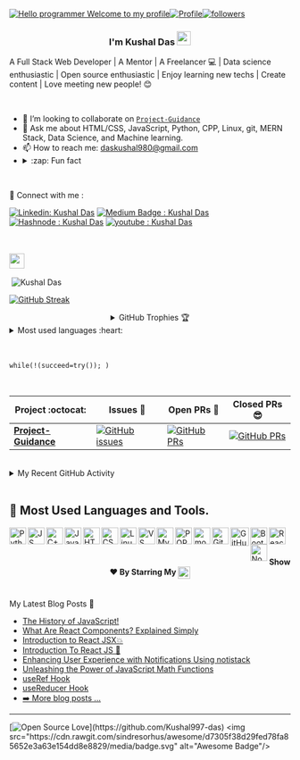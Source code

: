 [![Hello programmer Welcome to my profile](https://img.shields.io/badge/Hello,developer!-Welcome%20to%20my%20profile<3-FF6666.svg?style=flat&logo=github)](https://github.com/kushal997-das)[![Profile](https://Visitor-badge.glitch.me/badge?page_id=kushal997-das.profileviews-badge)](https://github.com/kushal997-das)[![followers](https://img.shields.io/github/followers/kushal997-das?style=social)](https://github.com/kushal997-das?tab=followers) 


<h3 align="center"> I'm Kushal Das <img src="https://media.giphy.com/media/hvRJCLFzcasrR4ia7z/giphy.gif" width="25px"></h3>

A Full Stack Web Developer | A Mentor | A Freelancer 💻 | Data science enthusiastic | Open source enthusiastic | Enjoy learning new techs | Create content | Love meeting new people! 😊  <br>



<br>



<!-- [![Repos Badge](https://badges.pufler.dev/repos/Kushal997-das)](https://github.com/Kushal997-das?tab=repositories) -->
<!-- - 🕵 Mentor at The `Sparks Foundation`,`GSSOC` --> 

- 👯 I’m looking to collaborate on [`Project-Guidance`](https://github.com/Kushal997-das/Project-Guidance)
- 💬 Ask me about HTML/CSS, JavaScript, Python, CPP, Linux, git, MERN Stack, Data Science, and Machine learning. 
- 📫  How to reach me: daskushal980@gmail.com
- <details> <summary>:zap: Fun fact</summary> Scratch here ▒▒▒▒▒▒▒▒▒▒ to unveil my fun fact Lol😂
</details> <br>

🔗 Connect with me :

[![Linkedin: Kushal Das](https://img.shields.io/badge/-Kushal%20Das-blue?style=flat-square&logo=Linkedin&logoColor=white&link="https://www.linkedin.com/in/kushal-das-7337421a9"/)](https://www.linkedin.com/in/kushal-das-7337421a9/ )
[![Medium Badge : Kushal Das](https://img.shields.io/badge/-Kushal%20Das-black?style=flat-square&labelColor=000000&logo=Medium&link=https://medium.com/@Kushal_Das)](https://medium.com/@Kushal_Das)
[![Hashnode : Kushal Das](https://img.shields.io/badge/-Kushal%20Das-2952FF?style=flat-square&labelColor=2952FF&logo=hashnode&link=https://hashnode.com/@kushal9435)](https://hashnode.com/@kushal9435) 
[![youtube : Kushal Das](https://img.shields.io/badge/-Kushal%20Das-FF0000?style=flat-square&labelColor=FF0000&logo=youtube&logocolor=FF0000&link=https://youtube.com/@kushaldas8496)](https://youtube.com/@kushaldas8496)
<br>


<!-- <p align="left"><img src="https://github.com/Kushal997-das/Kushal997-das/blob/master/Profile%20generator/android-original-wordmark.svg" alt="android" width="30" height="30"/> <img src="https://github.com/Kushal997-das/Kushal997-das/blob/master/Profile%20generator/c-original.svg" alt="c" width="30" height="30"/> <img src="https://github.com/Kushal997-das/Kushal997-das/blob/master/Profile%20generator/cplusplus-original.svg" alt="cplusplus" width="30" height="30"/> <img src="https://github.com/Kushal997-das/Kushal997-das/blob/master/Profile%20generator/css3-original-wordmark.svg" alt="css3" width="30" height="30"/> <img src="/Kushal997-das/Profile generator/New djangoproject-ar21.svg" alt="django" width="30" height="30"/> <img src="https://www.vectorlogo.zone/logos/git-scm/git-scm-icon.svg" alt="git" width="30" height="30"/> <img src="https://github.com/Kushal997-das/Kushal997-das/blob/master/Profile%20generator/html5-original-wordmark.svg" alt="html5" width="30" height="30"/> <img src="https://github.com/Kushal997-das/Kushal997-das/blob/master/Profile%20generator/java-original.svg" alt="java" width="30" height="30"/> <img src="https://github.com/Kushal997-das/Kushal997-das/blob/master/Profile%20generator/javascript-original.svg" alt="javascript" width="30" height="30"/> 
 <img src="https://github.com/Kushal997-das/Kushal997-das/blob/master/Profile%20generator/mongodb-original-wordmark.svg" alt="mongodb" width="30" height="30"/><img src="https://github.com/Kushal997-das/Kushal997-das/blob/master/Profile%20generator/linux-original.svg" alt="linux" width="30" height="30"/>  <img src="https://github.com/Kushal997-das/Kushal997-das/blob/master/Profile%20generator/mysql-original-wordmark.svg" alt="mysql" width="30" height="30"/>  <img src="https://github.com/Kushal997-das/Kushal997-das/blob/master/Profile%20generator/python-original.svg" alt="python" width="30" height="30"/>  
 </p> -->
<br>

<!--<img height="25" src="https://img.shields.io/badge/Spotify Playing - 🎧-yellow.svg?&style=for-the-badge&logo=KushalDas&logoColor=blue" /> -->
<br>



<img height="27" src="https://img.shields.io/badge/Kushal Das' GitHub Stats - 😊-red.svg?&style=for-the-badge&logo=KushalDas&logoColor=blue" />
<p>&nbsp;<img align="center" src="https://github-readme-stats.vercel.app/api?username=kushal997-das&show_icons=true&hide_border=true&show_owner=true&title_color=FFFF00&count_private=true&theme=dark&custom_title=नमस्ते%20Programmers!👏&layout=compact" alt="Kushal Das"/></p>
<!-- <img align="center" src="https://github-readme-streak-stats.herokuapp.com/?user=Kushal997-das&theme=radical&custom_title=streak-stats&hide_border=false&layout=compact" /> -->






[![GitHub Streak](https://github-readme-streak-stats.herokuapp.com?user=Kushal997-das&theme=radical&hide_border=true&border_radius=4.8&date_format=j%20M%5B%20Y%5D&card_height=180)](https://git.io/streak-stats)



<details align="center">
  <summary>GitHub Trophies 🏆</summary>
<p align="center">
  <a href="https://github.com/ryo-ma/github-profile-trophy" target="_blank">
    <img src="https://github-profile-trophy.vercel.app/?username=Kushal997-das&theme=juicyfresh&layout=compact&title_color=00FF00"/>
  </a>
</p>
</details>

<details>
  <summary>Most used languages :heart: </summary>

<p><img align="left" src="https://github-readme-stats.vercel.app/api/top-langs/?username=kushal997-das&title_color=FF69B4&custom_title=Most-Used-Languages&layout=compact&theme=highcontrast&langs_count=7" alt="kushal997-das" /></p>
</details>
<br>



<br>



```python3
while(!(succeed=try()); )
```
<br>

|      Project :octocat:   |     Issues :bug:   | Open PRs :bell:  | Closed PRs 😎  |
|-------------|-------------------|---|---|
| [**Project-Guidance**](https://github.com/Kushal997-das/Project-Guidance) | [![GitHub issues](https://img.shields.io/github/issues/Kushal997-das/Project-Guidance?color=green&logo=github&style=flat)](https://github.com/Kushal997-das/Project-Guidance/issues) | [![GitHub PRs](https://img.shields.io/github/issues-pr/Kushal997-das/Project-Guidance?style=flat&logo=github)](https://github.com/Kushal997-das/Project-Guidance/pulls)  | [![GitHub PRs](https://img.shields.io/github/issues-pr-closed/Kushal997-das/Project-Guidance?style=flat&color=critical&logo=github)](https://github.com/Kushal997-das/Project-Guidance/pulls?q=is%3Apr+is%3Aclosed)   |

<br>



<!-- ## Recent GitHub Activity -->
<details>
	<summary> My Recent GitHub Activity</summary>
<br>
	
<!--START_SECTION:activity-->
1. 🎉 Merged PR [#7](https://github.com/Kushal997-das/Kushal997-das/pull/7) in [Kushal997-das/Kushal997-das](https://github.com/Kushal997-das/Kushal997-das)
2. 💪 Opened PR [#7](https://github.com/Kushal997-das/Kushal997-das/pull/7) in [Kushal997-das/Kushal997-das](https://github.com/Kushal997-das/Kushal997-das)
3. ❗️ Closed issue [#749](https://github.com/Kushal997-das/Project-Guidance/issues/749) in [Kushal997-das/Project-Guidance](https://github.com/Kushal997-das/Project-Guidance)
4. 🎉 Merged PR [#756](https://github.com/Kushal997-das/Project-Guidance/pull/756) in [Kushal997-das/Project-Guidance](https://github.com/Kushal997-das/Project-Guidance)
5. 🎉 Merged PR [#755](https://github.com/Kushal997-das/Project-Guidance/pull/755) in [Kushal997-das/Project-Guidance](https://github.com/Kushal997-das/Project-Guidance)
6. 🎉 Merged PR [#754](https://github.com/Kushal997-das/Project-Guidance/pull/754) in [Kushal997-das/Project-Guidance](https://github.com/Kushal997-das/Project-Guidance)
7. 🎉 Merged PR [#753](https://github.com/Kushal997-das/Project-Guidance/pull/753) in [Kushal997-das/Project-Guidance](https://github.com/Kushal997-das/Project-Guidance)
8. 🎉 Merged PR [#752](https://github.com/Kushal997-das/Project-Guidance/pull/752) in [Kushal997-das/Project-Guidance](https://github.com/Kushal997-das/Project-Guidance)
9. ❌ Closed PR [#746](https://github.com/Kushal997-das/Project-Guidance/pull/746) in [Kushal997-das/Project-Guidance](https://github.com/Kushal997-das/Project-Guidance)
10. 🎉 Merged PR [#751](https://github.com/Kushal997-das/Project-Guidance/pull/751) in [Kushal997-das/Project-Guidance](https://github.com/Kushal997-das/Project-Guidance)
<!--END_SECTION:activity-->
	
</details>

<br>

<!-- <img height="25" src="https://img.shields.io/badge/Languages and  tools- 📚-green.svg?&style=for-the-badge&logo=KushalDas&logoColor=blue" /> -->

## 🧰 Most Used Languages and Tools.

  
<!-- ![Python](https://img.shields.io/badge/python-3670A0?style=for-the-badge&logo=python&logoColor=ffdd54) ![HTML5](https://img.shields.io/badge/html5-%23E34F26.svg?style=for-the-badge&logo=html5&logoColor=white) ![Javascript](https://img.shields.io/badge/Javascript-%23FF6F00.svg?style=for-the-badge&logo=Javascript&logoColor=yellow&logoColor=yellow) ![CSS3](https://img.shields.io/badge/css3-%231572B6.svg?style=for-the-badge&logo=css3&logoColor=white) ![MySQL](https://img.shields.io/badge/mysql-%2300f.svg?style=for-the-badge&logo=mysql&logoColor=white) ![PyCharm](https://img.shields.io/badge/pycharm-143?style=for-the-badge&logo=pycharm&logoColor=black&color=black&labelColor=green) ![Visual Studio Code](https://img.shields.io/badge/Visual%20Studio%20Code-0078d7.svg?style=for-the-badge&logo=visual-studio-code&logoColor=white) ![Anaconda](https://img.shields.io/badge/Anaconda-%2344A833.svg?style=for-the-badge&logo=anaconda&logoColor=white) ![Git](https://img.shields.io/badge/git-%23F05033.svg?style=for-the-badge&logo=git&logoColor=white) ![NumPy](https://img.shields.io/badge/numpy-%23013243.svg?style=for-the-badge&logo=numpy&logoColor=white) ![Pandas](https://img.shields.io/badge/pandas-%23150458.svg?style=for-the-badge&logo=pandas&logoColor=white) ![CPP&C](https://img.shields.io/badge/C++-%23FF6F00.svg?style=for-the-badge&logo=C&logoColor=blue&labelColor=black) ![sklearn](https://img.shields.io/badge/scikit%20learn-E07C24?style=for-the-badge&logo=scikit-learn&logoColor=5A20CB) ![Linux](https://img.shields.io/badge/Linux-%23FF6F00.svg?style=for-the-badge&logo=linux&logoColor=black&labelColor=yellow) ![reactjs](https://img.shields.io/badge/React-36454F?style=for-the-badge&logo=React&logoColor=#7cc5d9) ![nodejs](https://img.shields.io/badge/NODE.JS-000000?style=for-the-badge&logo=Node.js&logoColor=#00ff32) ![popsql](https://img.shields.io/badge/PopSQL-fc8d39?style=for-the-badge&logo=popsql&logoColor=#00ff32) ![Bootstrap](https://img.shields.io/badge/bootstrap-563d7c?style=for-the-badge&logo=bootstrap&logoColor=white)
 -->

<!-- Updated language and tools -->



<img align="left" alt="Python" width="30px"  src="https://cdn.jsdelivr.net/gh/devicons/devicon/icons/python/python-original.svg" />
<img align="left" alt="JS"  width="30px" src="https://cdn.jsdelivr.net/gh/devicons/devicon/icons/javascript/javascript-original.svg" />
<img align="left" alt="C++" width="30px"  src="https://cdn.jsdelivr.net/gh/devicons/devicon/icons/cplusplus/cplusplus-original.svg" />
<img align="left" alt="Java" width="30px" src="https://cdn.jsdelivr.net/gh/devicons/devicon/icons/java/java-original.svg"/>
<img align="left" alt="HTML" width="30px"  src="https://cdn.jsdelivr.net/gh/devicons/devicon/icons/html5/html5-plain.svg" />
<img align="left" alt="CSS" width="30px"  src="https://cdn.jsdelivr.net/gh/devicons/devicon/icons/css3/css3-plain.svg" />
<img align="left" alt="Linux" width="30px"  src="https://cdn.jsdelivr.net/gh/devicons/devicon/icons/linux/linux-original.svg" />
<img align="left" alt="VS code" width="30px"  src="https://cdn.jsdelivr.net/gh/devicons/devicon/icons/vscode/vscode-original.svg" />
<img align="left" alt="My SQl" width="30px"  src="https://cdn.jsdelivr.net/gh/devicons/devicon/icons/mysql/mysql-original-wordmark.svg" />
<img align="left" alt="POP SQl" width="30px" src="https://cdn.jsdelivr.net/gh/devicons/devicon/icons/postgresql/postgresql-original-wordmark.svg" />
<img align="left" alt="mongodb" width="30px"  src="https://cdn.jsdelivr.net/gh/devicons/devicon/icons/mongodb/mongodb-original-wordmark.svg"/>
<img align="left" alt="Git" width="30px"  src="https://cdn.jsdelivr.net/gh/devicons/devicon/icons/git/git-original.svg" />
<img align="left" alt="GitHub" width="33px" src="https://user-images.githubusercontent.com/61356005/208843069-40a7e20b-0872-44d9-a752-a87e493f3faa.png" />
<img align="left" alt="Bootstrap" width="30px"  src="https://cdn.jsdelivr.net/gh/devicons/devicon/icons/bootstrap/bootstrap-original.svg" /> 
<img align="left" alt="React" width="30px"  src="https://cdn.jsdelivr.net/gh/devicons/devicon/icons/react/react-original.svg" />
<img align="left" alt="NodeJS" width="30px"  src="https://cdn.jsdelivr.net/gh/devicons/devicon/icons/nodejs/nodejs-original.svg" />

<!-- Remove these below tools since it to render correctly in the page and also not looking good to have lot of technology though you know that -->

<!-- <img align="left" alt="C"  width="30px"  src="https://cdn.jsdelivr.net/gh/devicons/devicon/icons/c/c-original.svg"/> -->
<!-- <img align="left" alt="Numpy" width="30px" style="padding-right:10px;" src="https://cdn.jsdelivr.net/gh/devicons/devicon/icons/numpy/numpy-original-wordmark.svg"/> -->
<!-- <img align="left" alt="pandas" width="30px" style="padding-right:10px;" src="https://user-images.githubusercontent.com/61356005/208843544-2721c052-58a0-4fe7-9e2c-e7d89386b2c8.png"/> -->
<!-- <img align="center" alt="Bash" width="30px"  src="https://user-images.githubusercontent.com/61356005/208844362-4f1621b9-423d-4d1a-8959-2015f656d7aa.png" /> -->

<!-- <img align="left" alt="Anaconda" width="40px" height="37px"  style="padding-right:10px;"  src="https://cdn.jsdelivr.net/gh/devicons/devicon/icons/anaconda/anaconda-original-wordmark.svg" />  -->
<!-- <img align="left" alt="dart" width="30px"  style="padding-right:10px;"  src="https://user-images.githubusercontent.com/61356005/208968785-71957847-bb97-4bd3-8772-18b024ba142e.png" />  -->
<!-- <img align="left" alt="NodeJS" width="30px"  src="https://cdn.jsdelivr.net/gh/devicons/devicon/icons/nodejs/nodejs-original.svg" /> -->
<!-- <img align="left" alt="arduino" width="30px"  style="padding-right:10px;"  src="https://cdn.jsdelivr.net/gh/devicons/devicon/icons/arduino/arduino-original-wordmark.svg" />  -->
<!-- <img align="left" alt="canva" width="30px"  style="padding-right:10px;"  src="https://cdn.jsdelivr.net/gh/devicons/devicon/icons/canva/canva-original.svg" />  -->
<!-- <img align="left" alt="django" width="30px"  style="padding-right:10px;"  src="https://user-images.githubusercontent.com/61356005/208966443-e7e4a881-bee2-4950-99d1-d28e0711a1eb.svg" />  -->
<!-- <img align="left" alt="kaggle" width="30px"  style="padding-right:10px;"  src="https://cdn.jsdelivr.net/gh/devicons/devicon/icons/kaggle/kaggle-original-wordmark.svg" /> -->
<!-- <img align="left" alt="lua" width="30px"  style="padding-right:10px;"  src="https://cdn.jsdelivr.net/gh/devicons/devicon/icons/lua/lua-original-wordmark.svg" />  -->

<!-- <img align="left" alt="tailwindcss" width="30px"  style="padding-right:10px;"  src="https://cdn.jsdelivr.net/gh/devicons/devicon/icons/tailwindcss/tailwindcss-plain.svg" /> -->
<!-- <img align="left" alt="algo" width="30px"  style="padding-right:10px;"  src="https://cdn.jsdelivr.net/gh/devicons/devicon/icons/thealgorithms/thealgorithms-original-wordmark.svg" /> -->
<!-- <img align="left" alt="pycharm" width="37px" height="40px"  style="padding-right:10px;"  src="https://cdn.jsdelivr.net/gh/devicons/devicon/icons/pycharm/pycharm-original-wordmark.svg" /> -->


<!-- ENd  -->



<br>
<br>
<h4 align="center">Show ❤️ By Starring My <a href='https://github.com/Kushal997-das?tab=repositories'><img align='center'  height="22" src="https://img.shields.io/badge/Repos!😊👋 -purple.svg?&style=for-the-badge&logo=KushalDas&logoColor=blue" /></a></h4>


<br>
<div align="left">
  My Latest Blog Posts 🌱
<br>

  - <a href="https://kushaldas.hashnode.dev/the-history-of-javascript">The History of JavaScript!</a>
  - <a href="https://kushaldas.hashnode.dev/reactcomponents">What Are React Components? Explained Simply </a>
  - <a href="https://kushaldas.hashnode.dev/react-jsx">Introduction to React JSX💥 </a>
  - <a href="https://kushaldas.hashnode.dev/introduction-to-react-js">Introduction To React JS 🧰</a>
  - <a href="https://kushaldas.hashnode.dev/react-using-notistack">Enhancing User Experience with Notifications Using notistack</a>
  - <a href="https://kushaldas.hashnode.dev/javascriptmathfunction">Unleashing the Power of JavaScript Math Functions</a>
  - <a href="https://kushaldas.hashnode.dev/useref-hook">useRef Hook </a>
  - <a href="https://kushaldas.hashnode.dev/usereducer-hook">useReducer Hook</a>
  - <a href="https://kushaldas.hashnode.dev/">➡️ More blog posts ... </a>
</div>  
 

---

[![Open Source Love](https://badges.frapsoft.com/os/v2/open-source.svg?:heart:)](https://github.com/Kushal997-das) <img src="https://cdn.rawgit.com/sindresorhus/awesome/d7305f38d29fed78fa85652e3a63e154dd8e8829/media/badge.svg" alt="Awesome Badge"/>


<!-- <h4 align="center">Hey,Wait! 👋 don't foget to check out my social media handles 😎<img align="center" src="https://github.com/Kushal997-das/Kushal997-das/blob/master/Profile%20generator/Handshake.gif" height="30px"></h4> <br> -->


<!-- [<img src="https://img.shields.io/badge/linkedin-%230077B5.svg?style=for-the-badge&logo=linkedin&logoColor=white" weight=14 height=18 />](https://www.linkedin.com/in/kushal-das-7337421a9/)[<img src="https://img.shields.io/badge/Medium-12100E?style=for-the-badge&logo=medium&logoColor=white"  weight =27 height =20/>](https://medium.com/@daskushal980)[<img src= "https://img.shields.io/badge/Hashnode-2962FF?style=for-the-badge&logo=hashnode&logoColor=white" weight =16 height =19 />](https://hashnode.com/@kushal9435)[![GitHub](https://img.shields.io/badge/-GitHub-333333?style=flat&logo=github)](https://github.com/Kushal997-das/) -->


<!-- <details>
  <summary>:zap: Tab here :P</summary>
<p align="center"><img src="https://github.com/Kushal997-das/Kushal997-das/blob/master/Profile%20generator/tenor.gif" width="50"></p> <br>
</details>  
<img align='center'  height="70" alt="Thanks" width="100%" src="https://github.com/Kushal997-das/Kushal997-das/blob/master/Profile%20generator/marquee.svg"/> -->
